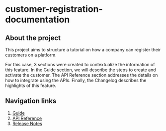 # customer-registration-documentation

## About the project

This project aims to structure a tutorial on how a company can register their customers on a platform.

For this case, 3 sections were created to contextualize the information of this feature. In the Guide section, we will describe the steps to create and activate the customer. The API Reference section addresses the details on how to integrate using the APIs. Finally, the Changelog describes the highlights of this feature.

## Navigation links
1. [Guide](/guide/quick-start.md)
2. [API Reference](/api-reference/introduction.md)
3. [Release Notes](/release-notes/feature-register-customer.md)